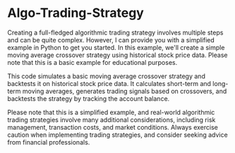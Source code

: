 # Algo-Trading-Strategy

Creating a full-fledged algorithmic trading strategy involves multiple steps and can be quite complex. However, I can provide you with a simplified example in Python to get you started. In this example, we'll create a simple moving average crossover strategy using historical stock price data. Please note that this is a basic example for educational purposes.

This code simulates a basic moving average crossover strategy and backtests it on historical stock price data. It calculates short-term and long-term moving averages, generates trading signals based on crossovers, and backtests the strategy by tracking the account balance.

Please note that this is a simplified example, and real-world algorithmic trading strategies involve many additional considerations, including risk management, transaction costs, and market conditions. Always exercise caution when implementing trading strategies, and consider seeking advice from financial professionals.